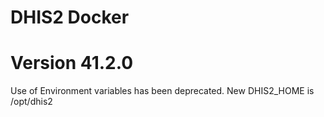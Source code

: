 # DHIS2 Docker

# Version 41.2.0
Use of Environment variables has been deprecated.
New DHIS2_HOME is /opt/dhis2

